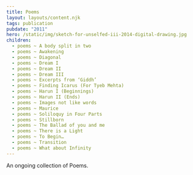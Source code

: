 ```yaml
---
title: Poems
layout: layouts/content.njk
tags: publication
pubdate: "2011"
hero: /static/img/sketch-for-unselfed-iii-2014-digital-drawing.jpg
children:
  - poems ~ A body split in two
  - poems ~ Awakening
  - poems ~ Diagonal
  - poems ~ Dream I
  - poems ~ Dream II
  - poems ~ Dream III
  - poems ~ Excerpts from ‘Giddh’
  - poems ~ Finding Icarus (For Tyeb Mehta)
  - poems ~ Harun I (Beginnings)
  - poems ~ Harun II (Ends)
  - poems ~ Images not like words
  - poems ~ Maurice
  - poems ~ Soliloquy in Four Parts
  - poems ~ Stillborn
  - poems ~ The Ballad of you and me
  - poems ~ There is a Light
  - poems ~ To Begin…
  - poems ~ Transition
  - poems ~ What about Infinity
---
```

An ongoing collection of Poems.
